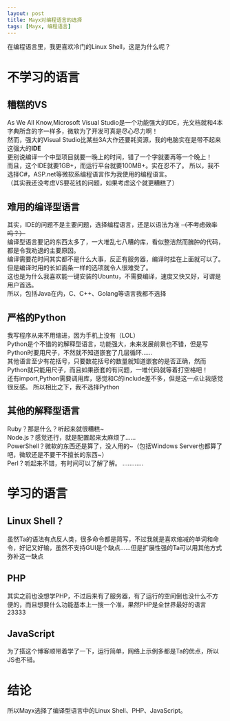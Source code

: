 ```yaml
---
layout: post
title: Mayx对编程语言的选择
tags: [Mayx, 编程语言]
---
```


  在编程语言里，我更喜欢冷门的Linux Shell，这是为什么呢？<!--more--> 
  
# 不学习的语言
## 糟糕的VS
  As We All Know,Microsoft Visual Studio是一个功能强大的IDE，光文档就和4本字典所含的字一样多，微软为了开发可真是尽心尽力啊！   
  然而，强大的Visual Studio比某些3A大作还要耗资源，我的电脑实在是带不起来这强大的**IDE**   
  更别说编译一个中型项目就要一晚上的时间，错了一个字就要再等一个晚上！   
  而且，这个IDE就要1GB+，而运行平台就要100MB+。实在忍不了。
  所以，我不选择C#，ASP.net等微软系编程语言作为我使用的编程语言。   
  （其实我还没考虑VS要花钱的问题，如果考虑这个就更糟糕了）
  
## 难用的编译型语言
  其实，IDE的问题不是主要问题，选择编程语言，还是以语法为准 ~~（不考虑效率吗？）~~   
  编译型语言要记的东西太多了，一大堆乱七八糟的库，看似整洁然而臃肿的代码，都是令我劝退的主要原因。   
  编译需要花时间其实都不是什么大事，反正有服务器，编译时挂在上面就可以了。   
  但是编译时用的长如面条一样的选项就令人很难受了。   
  这也是为什么我喜欢能一键安装的Ubuntu，不需要编译，速度又快又好，可谓是用户首选。   
  所以，包括Java在内，C、C++、Golang等语言我都不选择   
  
## 严格的Python
  我写程序从来不用缩进，因为手机上没有（LOL）   
  Python是个不错的的解释型语言，功能强大，未来发展前景也不错，但是写Python时要用尺子，不然就不知道嵌套了几层循环……   
  其他语言至少有花括号，只要数花括号的数量就知道嵌套的是否正确，然而Python就只能用尺子，而且如果嵌套的有问题，一堆代码就等着打空格吧！   
  还有import,Python需要调用库，感觉和C的include差不多，但是这一点让我感觉很反感。
  所以相比之下，我不选择Python
  
## 其他的解释型语言
  Ruby？那是什么？听起来就很糟糕~   
  Node.js？感觉还行，就是配置起来太麻烦了……   
  PowerShell？微软的东西还是算了，没人用的~（包括Windows Server也都算了吧，微软还是不要干不擅长的东西~）   
  Perl？听起来不错，有时间可以了解了解。
  …………
  
# 学习的语言
## Linux Shell？
  虽然Ta的语法有点反人类，很多命令都是简写，不过我就是喜欢缩减的单词和命令，好记又好输，虽然不支持GUI是个缺点……但是扩展性强的Ta可以用其他方式弥补这一缺点   
  
## PHP
  其实之前也没想学PHP，不过后来有了服务器，有了运行的空间倒也没什么不方便的，而且想要什么功能基本上一搜一个准，果然PHP是全世界最好的语言23333
  
## JavaScript
  为了搭这个博客顺带着学了一下，运行简单，网络上示例多都是Ta的优点，所以JS也不错。
  
# 结论
  所以Mayx选择了编译型语言中的Linux Shell、PHP、JavaScript。
